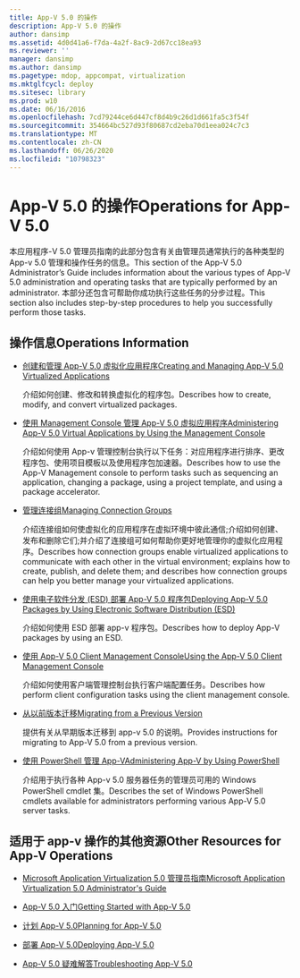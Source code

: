 ```yaml
---
title: App-V 5.0 的操作
description: App-V 5.0 的操作
author: dansimp
ms.assetid: 4d0d41a6-f7da-4a2f-8ac9-2d67cc18ea93
ms.reviewer: ''
manager: dansimp
ms.author: dansimp
ms.pagetype: mdop, appcompat, virtualization
ms.mktglfcycl: deploy
ms.sitesec: library
ms.prod: w10
ms.date: 06/16/2016
ms.openlocfilehash: 7cd79244ce6d447cf8d4b9c26d1d661fa5c3f54f
ms.sourcegitcommit: 354664bc527d93f80687cd2eba70d1eea024c7c3
ms.translationtype: MT
ms.contentlocale: zh-CN
ms.lasthandoff: 06/26/2020
ms.locfileid: "10798323"
---
```

# <span data-ttu-id="9bc22-103">App-V 5.0 的操作</span><span class="sxs-lookup"><span data-stu-id="9bc22-103">Operations for App-V 5.0</span></span>


<span data-ttu-id="9bc22-104">本应用程序-V 5.0 管理员指南的此部分包含有关由管理员通常执行的各种类型的 App-v 5.0 管理和操作任务的信息。</span><span class="sxs-lookup"><span data-stu-id="9bc22-104">This section of the App-V 5.0 Administrator’s Guide includes information about the various types of App-V 5.0 administration and operating tasks that are typically performed by an administrator.</span></span> <span data-ttu-id="9bc22-105">本部分还包含可帮助你成功执行这些任务的分步过程。</span><span class="sxs-lookup"><span data-stu-id="9bc22-105">This section also includes step-by-step procedures to help you successfully perform those tasks.</span></span>

## <span data-ttu-id="9bc22-106">操作信息</span><span class="sxs-lookup"><span data-stu-id="9bc22-106">Operations Information</span></span>


-   [<span data-ttu-id="9bc22-107">创建和管理 App-V 5.0 虚拟化应用程序</span><span class="sxs-lookup"><span data-stu-id="9bc22-107">Creating and Managing App-V 5.0 Virtualized Applications</span></span>](creating-and-managing-app-v-50-virtualized-applications.md)

    <span data-ttu-id="9bc22-108">介绍如何创建、修改和转换虚拟化的程序包。</span><span class="sxs-lookup"><span data-stu-id="9bc22-108">Describes how to create, modify, and convert virtualized packages.</span></span>

-   [<span data-ttu-id="9bc22-109">使用 Management Console 管理 App-V 5.0 虚拟应用程序</span><span class="sxs-lookup"><span data-stu-id="9bc22-109">Administering App-V 5.0 Virtual Applications by Using the Management Console</span></span>](administering-app-v-50-virtual-applications-by-using-the-management-console.md)

    <span data-ttu-id="9bc22-110">介绍如何使用 App-v 管理控制台执行以下任务：对应用程序进行排序、更改程序包、使用项目模板以及使用程序包加速器。</span><span class="sxs-lookup"><span data-stu-id="9bc22-110">Describes how to use the App-V Management console to perform tasks such as sequencing an application, changing a package, using a project template, and using a package accelerator.</span></span>

-   [<span data-ttu-id="9bc22-111">管理连接组</span><span class="sxs-lookup"><span data-stu-id="9bc22-111">Managing Connection Groups</span></span>](managing-connection-groups.md)

    <span data-ttu-id="9bc22-112">介绍连接组如何使虚拟化的应用程序在虚拟环境中彼此通信;介绍如何创建、发布和删除它们;并介绍了连接组可如何帮助你更好地管理你的虚拟化应用程序。</span><span class="sxs-lookup"><span data-stu-id="9bc22-112">Describes how connection groups enable virtualized applications to communicate with each other in the virtual environment; explains how to create, publish, and delete them; and describes how connection groups can help you better manage your virtualized applications.</span></span>

-   [<span data-ttu-id="9bc22-113">使用电子软件分发 (ESD) 部署 App-V 5.0 程序包</span><span class="sxs-lookup"><span data-stu-id="9bc22-113">Deploying App-V 5.0 Packages by Using Electronic Software Distribution (ESD)</span></span>](deploying-app-v-50-packages-by-using-electronic-software-distribution--esd-.md)

    <span data-ttu-id="9bc22-114">介绍如何使用 ESD 部署 app-v 程序包。</span><span class="sxs-lookup"><span data-stu-id="9bc22-114">Describes how to deploy App-V packages by using an ESD.</span></span>

-   [<span data-ttu-id="9bc22-115">使用 App-V 5.0 Client Management Console</span><span class="sxs-lookup"><span data-stu-id="9bc22-115">Using the App-V 5.0 Client Management Console</span></span>](using-the-app-v-50-client-management-console.md)

    <span data-ttu-id="9bc22-116">介绍如何使用客户端管理控制台执行客户端配置任务。</span><span class="sxs-lookup"><span data-stu-id="9bc22-116">Describes how perform client configuration tasks using the client management console.</span></span>

-   [<span data-ttu-id="9bc22-117">从以前版本迁移</span><span class="sxs-lookup"><span data-stu-id="9bc22-117">Migrating from a Previous Version</span></span>](migrating-from-a-previous-version-app-v-50.md)

    <span data-ttu-id="9bc22-118">提供有关从早期版本迁移到 app-v 5.0 的说明。</span><span class="sxs-lookup"><span data-stu-id="9bc22-118">Provides instructions for migrating to App-V 5.0 from a previous version.</span></span>

-   [<span data-ttu-id="9bc22-119">使用 PowerShell 管理 App-V</span><span class="sxs-lookup"><span data-stu-id="9bc22-119">Administering App-V by Using PowerShell</span></span>](administering-app-v-by-using-powershell.md)

    <span data-ttu-id="9bc22-120">介绍用于执行各种 App-v 5.0 服务器任务的管理员可用的 Windows PowerShell cmdlet 集。</span><span class="sxs-lookup"><span data-stu-id="9bc22-120">Describes the set of Windows PowerShell cmdlets available for administrators performing various App-V 5.0 server tasks.</span></span>






## <span data-ttu-id="9bc22-121">适用于 app-v 操作的其他资源</span><span class="sxs-lookup"><span data-stu-id="9bc22-121">Other Resources for App-V Operations</span></span>


-   [<span data-ttu-id="9bc22-122">Microsoft Application Virtualization 5.0 管理员指南</span><span class="sxs-lookup"><span data-stu-id="9bc22-122">Microsoft Application Virtualization 5.0 Administrator's Guide</span></span>](microsoft-application-virtualization-50-administrators-guide.md)

-   [<span data-ttu-id="9bc22-123">App-V 5.0 入门</span><span class="sxs-lookup"><span data-stu-id="9bc22-123">Getting Started with App-V 5.0</span></span>](getting-started-with-app-v-50--rtm.md)

-   [<span data-ttu-id="9bc22-124">计划 App-V 5.0</span><span class="sxs-lookup"><span data-stu-id="9bc22-124">Planning for App-V 5.0</span></span>](planning-for-app-v-50-rc.md)

-   [<span data-ttu-id="9bc22-125">部署 App-V 5.0</span><span class="sxs-lookup"><span data-stu-id="9bc22-125">Deploying App-V 5.0</span></span>](deploying-app-v-50.md)

-   [<span data-ttu-id="9bc22-126">App-V 5.0 疑难解答</span><span class="sxs-lookup"><span data-stu-id="9bc22-126">Troubleshooting App-V 5.0</span></span>](troubleshooting-app-v-50.md)

 

 





